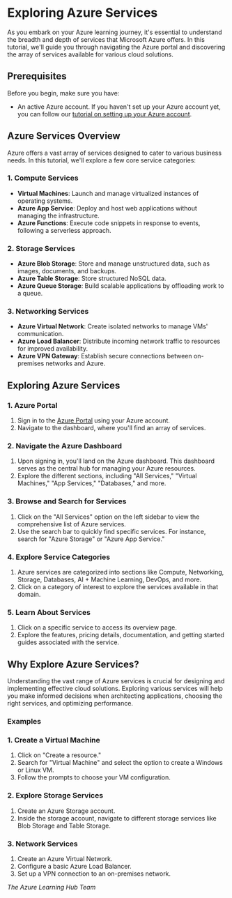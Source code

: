 # Exploring Azure Services

As you embark on your Azure learning journey, it's essential to understand the breadth and depth of services that Microsoft Azure offers. In this tutorial, we'll guide you through navigating the Azure portal and discovering the array of services available for various cloud solutions.

## Prerequisites

Before you begin, make sure you have:

- An active Azure account. If you haven't set up your Azure account yet, you can follow our [tutorial on setting up your Azure account](AzureAccountSetup.md).

## Azure Services Overview

Azure offers a vast array of services designed to cater to various business needs. In this tutorial, we'll explore a few core service categories:

### 1. Compute Services

- **Virtual Machines**: Launch and manage virtualized instances of operating systems.
- **Azure App Service**: Deploy and host web applications without managing the infrastructure.
- **Azure Functions**: Execute code snippets in response to events, following a serverless approach.

### 2. Storage Services

- **Azure Blob Storage**: Store and manage unstructured data, such as images, documents, and backups.
- **Azure Table Storage**: Store structured NoSQL data.
- **Azure Queue Storage**: Build scalable applications by offloading work to a queue.

### 3. Networking Services

- **Azure Virtual Network**: Create isolated networks to manage VMs' communication.
- **Azure Load Balancer**: Distribute incoming network traffic to resources for improved availability.
- **Azure VPN Gateway**: Establish secure connections between on-premises networks and Azure.

## Exploring Azure Services

### 1. Azure Portal

1. Sign in to the [Azure Portal](https://portal.azure.com) using your Azure account.
2. Navigate to the dashboard, where you'll find an array of services.

### 2. Navigate the Azure Dashboard

1. Upon signing in, you'll land on the Azure dashboard. This dashboard serves as the central hub for managing your Azure resources.
2. Explore the different sections, including "All Services," "Virtual Machines," "App Services," "Databases," and more.

### 3. Browse and Search for Services

1. Click on the "All Services" option on the left sidebar to view the comprehensive list of Azure services.
2. Use the search bar to quickly find specific services. For instance, search for "Azure Storage" or "Azure App Service."

### 4. Explore Service Categories

1. Azure services are categorized into sections like Compute, Networking, Storage, Databases, AI + Machine Learning, DevOps, and more.
2. Click on a category of interest to explore the services available in that domain.

### 5. Learn About Services

1. Click on a specific service to access its overview page.
2. Explore the features, pricing details, documentation, and getting started guides associated with the service.

## Why Explore Azure Services?

Understanding the vast range of Azure services is crucial for designing and implementing effective cloud solutions. Exploring various services will help you make informed decisions when architecting applications, choosing the right services, and optimizing performance.

### Examples

### 1. Create a Virtual Machine

1. Click on "Create a resource."
2. Search for "Virtual Machine" and select the option to create a Windows or Linux VM.
3. Follow the prompts to choose your VM configuration.

### 2. Explore Storage Services

1. Create an Azure Storage account.
2. Inside the storage account, navigate to different storage services like Blob Storage and Table Storage.

### 3. Network Services

1. Create an Azure Virtual Network.
2. Configure a basic Azure Load Balancer.
3. Set up a VPN connection to an on-premises network.

_The Azure Learning Hub Team_
